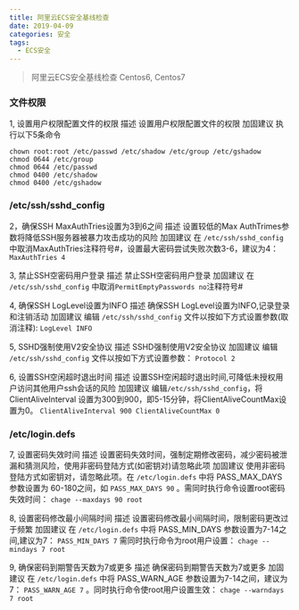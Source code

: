 ```yaml
---
title: 阿里云ECS安全基线检查 
date: 2019-04-09
categories: 安全
tags:  
  - ECS安全   
---
```


> 阿里云ECS安全基线检查
> Centos6, Centos7

### 文件权限
1, 设置用户权限配置文件的权限 
描述
设置用户权限配置文件的权限
加固建议
执行以下5条命令

```
chown root:root /etc/passwd /etc/shadow /etc/group /etc/gshadow
chmod 0644 /etc/group 
chmod 0644 /etc/passwd 
chmod 0400 /etc/shadow 
chmod 0400 /etc/gshadow
```

<!--more-->

### /etc/ssh/sshd_config
2，确保SSH MaxAuthTries设置为3到6之间
描述
设置较低的Max AuthTrimes参数将降低SSH服务器被暴力攻击成功的风险
加固建议
在 ``/etc/ssh/sshd_config`` 中取消MaxAuthTries注释符号#，设置最大密码尝试失败次数3-6，建议为4： ``MaxAuthTries 4``

3, 禁止SSH空密码用户登录
描述
禁止SSH空密码用户登录 
加固建议
在 ``/etc/ssh/sshd_config`` 中取消``PermitEmptyPasswords no``注释符号#

4, 确保SSH LogLevel设置为INFO
描述
确保SSH LogLevel设置为INFO,记录登录和注销活动
加固建议
编辑 ``/etc/ssh/sshd_config`` 文件以按如下方式设置参数(取消注释): ``LogLevel INFO``

5, SSHD强制使用V2安全协议 
描述
SSHD强制使用V2安全协议
加固建议
编辑 ``/etc/ssh/sshd_config`` 文件以按如下方式设置参数： ``Protocol 2``

6, 设置SSH空闲超时退出时间
描述
设置SSH空闲超时退出时间,可降低未授权用户访问其他用户ssh会话的风险
加固建议
编辑``/etc/ssh/sshd_config``，将ClientAliveInterval 设置为300到900，即5-15分钟，将ClientAliveCountMax设置为0。 ``ClientAliveInterval 900 ClientAliveCountMax 0``

### /etc/login.defs
7, 设置密码失效时间
描述
设置密码失效时间，强制定期修改密码，减少密码被泄漏和猜测风险，使用非密码登陆方式(如密钥对)请忽略此项
加固建议
使用非密码登陆方式如密钥对，请忽略此项。在 ``/etc/login.defs`` 中将 PASS_MAX_DAYS 参数设置为 60-180之间，如 ``PASS_MAX_DAYS 90`` 。需同时执行命令设置root密码失效时间： ``chage --maxdays 90 root``

8, 设置密码修改最小间隔时间
描述
设置密码修改最小间隔时间，限制密码更改过于频繁
加固建议
在 ``/etc/login.defs`` 中将 PASS_MIN_DAYS 参数设置为7-14之间,建议为7： ``PASS_MIN_DAYS 7`` 需同时执行命令为root用户设置： ``chage --mindays 7 root``

9, 确保密码到期警告天数为7或更多
描述
确保密码到期警告天数为7或更多
加固建议
在 ``/etc/login.defs`` 中将 PASS_WARN_AGE 参数设置为7-14之间，建议为7： ``PASS_WARN_AGE 7`` 。同时执行命令使root用户设置生效： ``chage --warndays 7 root``
